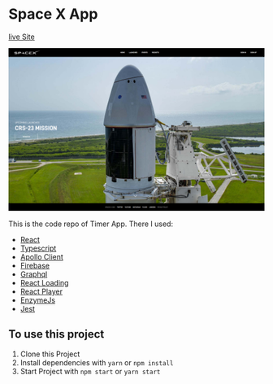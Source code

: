 # Space X App
 
[live Site](https://a-space-x-app.netlify.app/)

![Space X App](/preview.png)

This is the code repo of Timer App. There I used:
  * [React](https://reactjs.org)
  * [Typescript](https://www.typescriptlang.org)
  * [Apollo Client](https://www.apollographql.com/docs/react/)
  * [Firebase](https://firebase.google.com/)
  * [Graphql](https://graphql.org/)
  * [React Loading](https://www.npmjs.com/package/react-loading)
  * [React Player](https://www.npmjs.com/package/react-player)
  * [EnzymeJs](https://enzymejs.github.io/enzyme/)
  * [Jest](https://jestjs.io/)

## To use this project
  1. Clone this Project
  2. Install dependencies with `yarn` or `npm install`
  3. Start Project with `npm start` or `yarn start`
